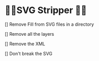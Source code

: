 <h1>👯‍♂️SVG Stripper 👯‍♀️</h1>

[] Remove Fill from SVG files in a directory

[] Remove all the <g> layers

[] Remove the XML

[] Don't break the SVG
